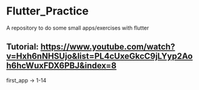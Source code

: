 # Flutter_Practice
A repository to do some small apps/exercises with flutter


Tutorial: https://www.youtube.com/watch?v=Hxh6nNHSUjo&list=PL4cUxeGkcC9jLYyp2Aoh6hcWuxFDX6PBJ&index=8
--
first_app -> 1-14
